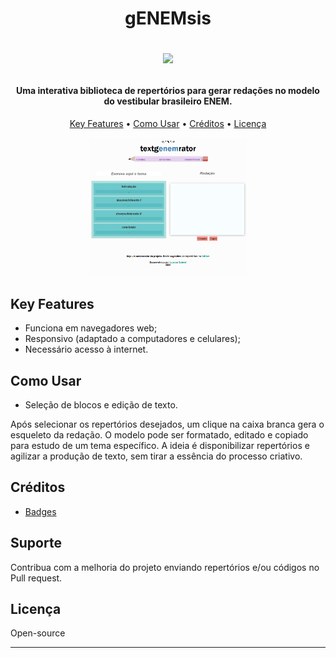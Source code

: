 
<h1 align="center">
  gENEMsis
  <br>
  <p align="center">
  <img src="https://img.shields.io/badge/stability-beta-33bbff.svg">
</p>
</h1>
<h4 align="center">
  Uma interativa biblioteca de repertórios para gerar redações no modelo do vestibular brasileiro ENEM.
</h4>
<p align="center">
  <a href="#key-features">Key Features</a> •
  <a href="#como-usar">Como Usar</a> •
  <a href="#créditos">Créditos</a> •
  <a href="#licença">Licença</a>
</p>

<p align="center">
  <a href="https://luziasodev.github.io/gENEMsis/">
    <img src="./assets/icons/txtgenem.png" width=50%>
  </a>

## Key Features

* Funciona em navegadores web;
* Responsivo (adaptado a computadores e celulares);
* Necessário acesso à internet.

## Como Usar

* Seleção de blocos e edição de texto.

Após selecionar os repertórios desejados, um clique na caixa branca gera o esqueleto da redação. O modelo pode ser formatado, editado e copiado para estudo de um tema específico. A ideia é disponibilizar repertórios e agilizar a produção de texto, sem tirar a essência do processo criativo. 

>

## Créditos

- [Badges](https://github.com/mkenney/software-guides/blob/master/STABILITY-BADGES.md)

## Suporte

Contribua com a melhoria do projeto enviando repertórios e/ou códigos no Pull request.  

</a>

## Licença

Open-source

---

